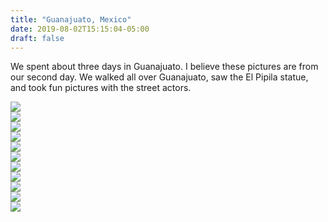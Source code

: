 ```yaml
---
title: "Guanajuato, Mexico"
date: 2019-08-02T15:15:04-05:00
draft: false
---
```


<link href="/styles/common.css" rel="stylesheet">

<div class="content-shadow-container center-title-container">
    <p>We spent about three days in Guanajuato. I believe these pictures are from
    our second day. We walked all over Guanajuato, saw the El Pipila statue, and
    took fun pictures with the street actors.</p>
</div>

<div class="content-long-shadow-container">
    <a href="https://imagizer.imageshack.com/v2/640x480q90/924/uozS3O.jpg" target="_blank">
        <img src="https://imagizer.imageshack.com/v2/640x480q90/924/uozS3O.jpg"/>
    </a>
</div>

<div class="content-long-shadow-container">
    <a href="https://imagizer.imageshack.com/v2/640x480q90/924/WHl5oX.jpg" target="_blank">
        <img src="https://imagizer.imageshack.com/v2/640x480q90/924/WHl5oX.jpg"/>
    </a>
</div>

<div class="content-long-shadow-container">
    <a href="https://imagizer.imageshack.com/v2/640x480q90/922/DwOCE6.jpg" target="_blank">
        <img src="https://imagizer.imageshack.com/v2/640x480q90/922/DwOCE6.jpg"/>
    </a>
</div>

<div class="content-shadow-container">
    <a href="https://imagizer.imageshack.com/v2/640x480q90/924/KbvUJJ.jpg" target="_blank">
        <img src="https://imagizer.imageshack.com/v2/640x480q90/924/KbvUJJ.jpg"/>
    </a>
</div>

<div class="content-shadow-container">
    <a href="https://imagizer.imageshack.com/v2/640x480q90/924/QSvEEt.jpg" target="_blank">
        <img src="https://imagizer.imageshack.com/v2/640x480q90/924/QSvEEt.jpg"/>
    </a>
</div>

<div class="content-long-shadow-container">
    <a href="https://imagizer.imageshack.com/v2/640x480q90/923/bNzU43.jpg" target="_blank">
        <img src="https://imagizer.imageshack.com/v2/640x480q90/923/bNzU43.jpg"/>
    </a>
</div>

<div class="content-long-shadow-container">
    <a href="https://imagizer.imageshack.com/v2/640x480q90/922/ObRNbz.jpg" target="_blank">
        <img src="https://imagizer.imageshack.com/v2/640x480q90/922/ObRNbz.jpg"/>
    </a>
</div>

<div class="content-shadow-container">
    <a href="https://imagizer.imageshack.com/v2/640x480q90/924/HqarHf.jpg" target="_blank">
        <img src="https://imagizer.imageshack.com/v2/640x480q90/924/HqarHf.jpg"/>
    </a>
</div>

<div class="content-long-shadow-container">
    <a href="https://imagizer.imageshack.com/v2/640x480q90/923/PYmdoq.jpg" target="_blank">
        <img src="https://imagizer.imageshack.com/v2/640x480q90/923/PYmdoq.jpg"/>
    </a>
</div>

<div class="content-long-shadow-container">
    <a href="https://imagizer.imageshack.com/v2/640x480q90/921/Wtvp17.jpg" target="_blank">
        <img src="https://imagizer.imageshack.com/v2/640x480q90/921/Wtvp17.jpg"/>
    </a>
</div>

<div class="content-shadow-container">
    <a href="https://imagizer.imageshack.com/v2/640x480q90/921/nP2f29.jpg" target="_blank">
        <img src="https://imagizer.imageshack.com/v2/640x480q90/921/nP2f29.jpg"/>
    </a>
</div>
